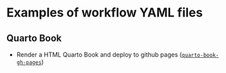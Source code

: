 # Examples of workflow YAML files

## Quarto Book

- Render a HTML Quarto Book and deploy to github pages ([`quarto-book-gh-pages`](./quarto-book-gh-pages.yaml))